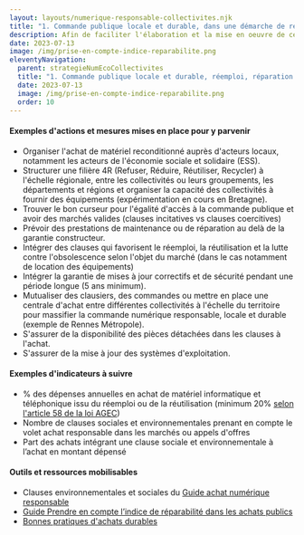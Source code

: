 ```yaml
---
layout: layouts/numerique-responsable-collectivites.njk
title: "1. Commande publique locale et durable, dans une démarche de réemploi, de réparation et de lutte contre l’obsolescence"
description: Afin de faciliter l'élaboration et la mise en oeuvre de ces nouvelles obligation par les collectivités concernées, la Mission interministérielle numérique responsable a travaillé avec le réseau des Interconnectés, dans le cadre du programme Transformation numérique des territoires à une traduction opérationelle des nouvelles obligations fixées par ce décret.
date: 2023-07-13
image: /img/prise-en-compte-indice-reparabilite.png
eleventyNavigation:
  parent: strategieNumEcoCollectivites
  title: "1. Commande publique locale et durable, réemploi, réparation et lutte contre l’obsolescence"
  date: 2023-07-13
  image: /img/prise-en-compte-indice-reparabilite.png
  order: 10
---
```


#### Exemples d'actions et mesures mises en place pour y parvenir

- Organiser l'achat de matériel reconditionné auprès d'acteurs locaux, notamment les acteurs de l'économie sociale et solidaire (ESS).
- Structurer une filière 4R (Refuser, Réduire, Réutiliser, Recycler) à l'échelle régionale, entre les collectivités ou leurs groupements, les départements et régions et organiser la capacité des collectivités à fournir des équipements (expérimentation en cours en Bretagne).
- Trouver le bon curseur pour l'égalité d'accès à la commande publique et avoir des marchés valides (clauses incitatives vs clauses coercitives)
- Prévoir des prestations de maintenance ou de réparation au delà de la garantie constructeur.
- Intégrer des clauses qui favorisent le réemploi, la réutilisation et la lutte contre l'obsolescence selon l'objet du marché (dans le cas notamment de location des équipements)
- Intégrer la garantie de mises à jour correctifs et de sécurité pendant une période longue (5 ans minimum).
- Mutualiser des clausiers, des commandes ou mettre en place une centrale d'achat entre différentes collectivités à l'échelle du territoire pour massifier la commande numérique responsable, locale et durable (exemple de Rennes Métropole).
- S'assurer de la disponibilité des pièces détachées dans les clauses à l'achat.
- S'assurer de la mise à jour des systèmes d'exploitation.

#### Exemples d'indicateurs à suivre

- % des dépenses annuelles en achat de matériel informatique et téléphonique issu du réemploi ou de la réutilisation (minimum 20% [selon l'article 58 de la loi AGEC](https://www.legifrance.gouv.fr/jorf/article_jo/JORFARTI000041553823))
- Nombre de clauses sociales et environnementales prenant en compte le volet achat responsable dans les marchés ou appels d'offres
- Part des achats intégrant une clause sociale et environnementale à l’achat en montant dépensé

#### Outils et ressources mobilisables

- Clauses environnementales et sociales du [Guide achat numérique responsable](https://ecoresponsable.numerique.gouv.fr/publications/guide-pratique-achats-numeriques-responsables/)
- [Guide Prendre en compte l’indice de réparabilité dans les achats publics](https://ecoresponsable.numerique.gouv.fr/publications/guide-achat-indice-reparabilite/)
- [Bonnes pratiques d'achats durables](https://ecoresponsable.numerique.gouv.fr/publications/bonnes-pratiques/bonnes-pratiques/#bonnes-pratiques-achat-durable)
